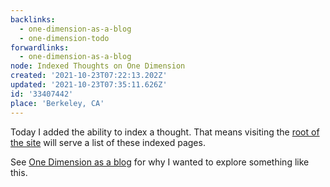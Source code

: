 ```yaml
---
backlinks:
  - one-dimension-as-a-blog
  - one-dimension-todo
forwardlinks:
  - one-dimension-as-a-blog
node: Indexed Thoughts on One Dimension
created: '2021-10-23T07:22:13.202Z'
updated: '2021-10-23T07:35:11.626Z'
id: '33407442'
place: 'Berkeley, CA'
---
```

Today I added the ability to index a thought. That means visiting the [root of the site](https://onedimension.net) will serve a list of these indexed pages.

See [One Dimension as a blog](one-dimension-as-a-blog.md) for why I wanted to explore something like this. 
